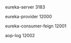 ﻿eureka-server			3183

eureka-provider			12000

eureka-consumer-feign	12001

aop-log                 12002